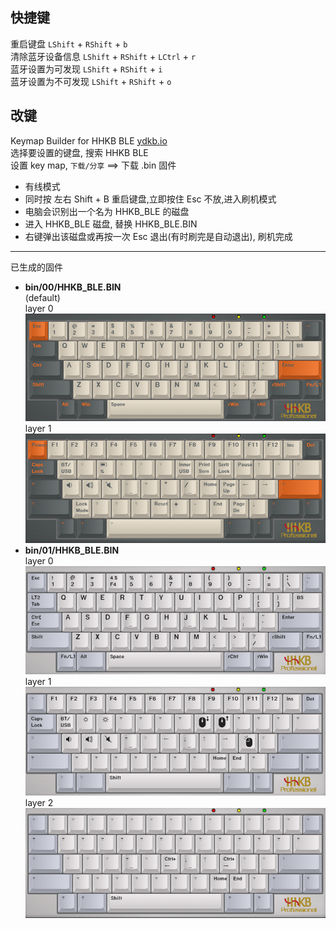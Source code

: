 ## 快捷键
重启键盘 `LShift` + `RShift` + `b`  
清除蓝牙设备信息 `LShift` + `RShift` + `LCtrl` + `r`  
蓝牙设置为可发现 `LShift` + `RShift` + `i`  
蓝牙设置为不可发现 `LShift` + `RShift` + `o`  

## 改键
Keymap Builder for HHKB BLE [ydkb.io](https://ydkb.io/)  
选择要设置的键盘, 搜索 HHKB BLE  
设置 key map, `下载/分享` ==> 下载 .bin 固件

- 有线模式
- 同时按 左右 Shift + B 重启键盘,立即按住 Esc 不放,进入刷机模式
- 电脑会识别出一个名为 HHKB_BLE 的磁盘
- 进入 HHKB_BLE 磁盘, 替换 HHKB_BLE.BIN
- 右键弹出该磁盘或再按一次 Esc 退出(有时刷完是自动退出), 刷机完成

---

已生成的固件
- **bin/00/HHKB_BLE.BIN**  
    (default)  
    layer 0  
    ![layer 0](pic/00/layer_0.png)  
    layer 1  
    ![layer 1](pic/00/layer_1.png)  
- **bin/01/HHKB_BLE.BIN**  
	layer 0  
	![layer 0](pic/01/layer_0.png)  
	layer 1  
	![layer 1](pic/01/layer_1.png)  
	layer 2  
	![layer 2](pic/01/layer_2.png)  